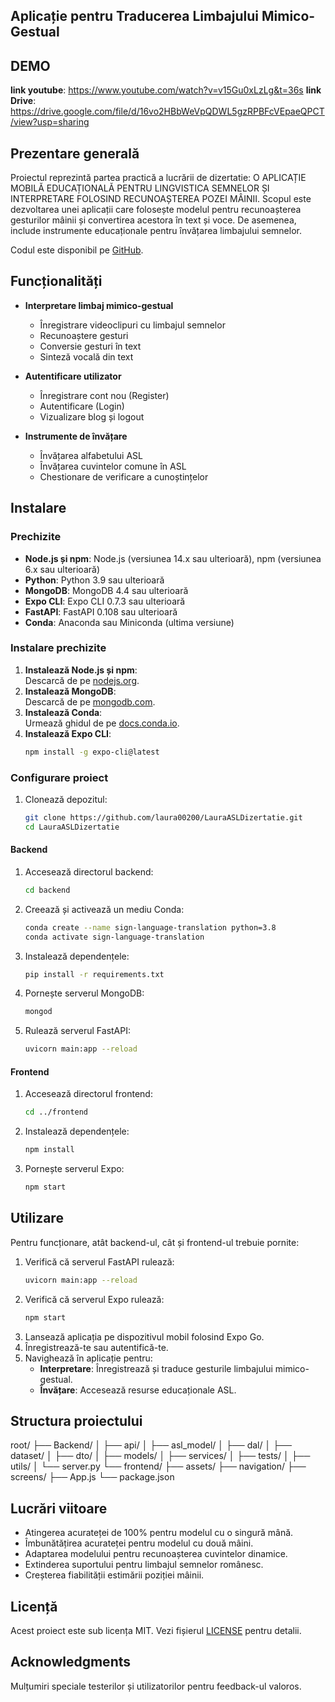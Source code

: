 ## Aplicație pentru Traducerea Limbajului Mimico-Gestual

## DEMO
**link youtube**: https://www.youtube.com/watch?v=v15Gu0xLzLg&t=36s
**link Drive**: https://drive.google.com/file/d/16vo2HBbWeVpQDWL5gzRPBFcVEpaeQPCT/view?usp=sharing

## Prezentare generală
Proiectul reprezintă partea practică a lucrării de dizertatie: O APLICAȚIE MOBILĂ EDUCAȚIONALĂ PENTRU LINGVISTICA SEMNELOR ȘI INTERPRETARE FOLOSIND RECUNOAȘTEREA POZEI MÂINII. Scopul este dezvoltarea unei aplicații care folosește modelul pentru recunoașterea gesturilor mâinii și convertirea acestora în text și voce. De asemenea, include instrumente educaționale pentru învățarea limbajului semnelor.

Codul este disponibil pe [GitHub](https://github.com/laura00200/LauraASLDizertatie).

## Funcționalități

- **Interpretare limbaj mimico-gestual**  
  - Înregistrare videoclipuri cu limbajul semnelor  
  - Recunoaștere gesturi  
  - Conversie gesturi în text  
  - Sinteză vocală din text  

- **Autentificare utilizator**  
  - Înregistrare cont nou (Register)
  - Autentificare (Login) 
  - Vizualizare blog și logout  

- **Instrumente de învățare**  
  - Învățarea alfabetului ASL  
  - Învățarea cuvintelor comune în ASL  
  - Chestionare de verificare a cunoștințelor  

## Instalare

### Prechizite

- **Node.js și npm**: Node.js (versiunea 14.x sau ulterioară), npm (versiunea 6.x sau ulterioară)  
- **Python**: Python 3.9 sau ulterioară  
- **MongoDB**: MongoDB 4.4 sau ulterioară  
- **Expo CLI**: Expo CLI 0.7.3 sau ulterioară  
- **FastAPI**: FastAPI 0.108 sau ulterioară  
- **Conda**: Anaconda sau Miniconda (ultima versiune)  

### Instalare prechizite

1. **Instalează Node.js și npm**:  
   Descarcă de pe [nodejs.org](https://nodejs.org/).  
2. **Instalează MongoDB**:  
   Descarcă de pe [mongodb.com](https://www.mongodb.com/try/download/community).  
3. **Instalează Conda**:  
   Urmează ghidul de pe [docs.conda.io](https://docs.conda.io/projects/conda/en/latest/user-guide/install/index.html).  
4. **Instalează Expo CLI**:  
   ```sh
   npm install -g expo-cli@latest
   ```

### Configurare proiect

1. Clonează depozitul:  
   ```sh
   git clone https://github.com/laura00200/LauraASLDizertatie.git
   cd LauraASLDizertatie
   ```

#### Backend

1. Accesează directorul backend:  
   ```sh
   cd backend
   ```
2. Creează și activează un mediu Conda:  
   ```sh
   conda create --name sign-language-translation python=3.8
   conda activate sign-language-translation
   ```
3. Instalează dependențele:  
   ```sh
   pip install -r requirements.txt
   ```
4. Pornește serverul MongoDB:  
   ```sh
   mongod
   ```
5. Rulează serverul FastAPI:  
   ```sh
   uvicorn main:app --reload
   ```

#### Frontend

1. Accesează directorul frontend:  
   ```sh
   cd ../frontend
   ```
2. Instalează dependențele:  
   ```sh
   npm install
   ```
3. Pornește serverul Expo:  
   ```sh
   npm start
   ```

## Utilizare

Pentru funcționare, atât backend-ul, cât și frontend-ul trebuie pornite:

1. Verifică că serverul FastAPI rulează:  
   ```sh
   uvicorn main:app --reload
   ```
2. Verifică că serverul Expo rulează:  
   ```sh
   npm start
   ```
3. Lansează aplicația pe dispozitivul mobil folosind Expo Go.  
4. Înregistrează-te sau autentifică-te.  
5. Navighează în aplicație pentru:  
   - **Interpretare**: Înregistrează și traduce gesturile limbajului mimico-gestual.  
   - **Învățare**: Accesează resurse educaționale ASL.

## Structura proiectului
root/
├── Backend/
│   ├── api/
│   ├── asl_model/
│   ├── dal/
│   ├── dataset/
│   ├── dto/
│   ├── models/
│   ├── services/
│   ├── tests/
│   ├── utils/
│   └── server.py
└── frontend/
├── assets/
├── navigation/
├── screens/
├── App.js
└── package.json


## Lucrări viitoare

- Atingerea acurateței de 100% pentru modelul cu o singură mână.  
- Îmbunătățirea acurateței pentru modelul cu două mâini.  
- Adaptarea modelului pentru recunoașterea cuvintelor dinamice.  
- Extinderea suportului pentru limbajul semnelor românesc.  
- Creșterea fiabilității estimării poziției mâinii.  

## Licență

Acest proiect este sub licența MIT. Vezi fișierul [LICENSE](LICENSE) pentru detalii.

## Acknowledgments

Mulțumiri speciale testerilor și utilizatorilor pentru feedback-ul valoros.
